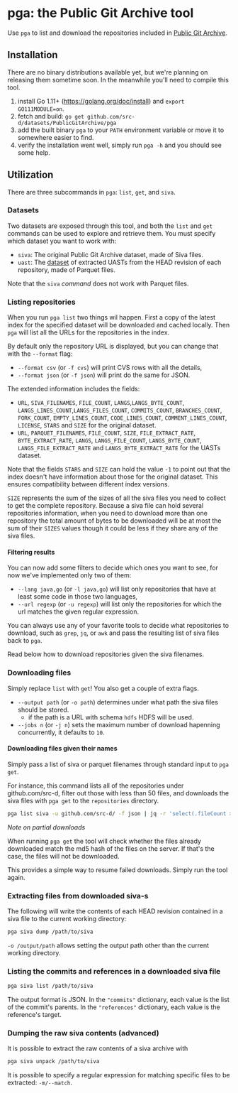 # pga: the Public Git Archive tool

Use `pga` to list and download the repositories included in [Public Git Archive](http://pga.sourced.tech).

## Installation

There are no binary distributions available yet, but we're planning on releasing them sometime soon.
In the meanwhile you'll need to compile this tool.

1. install Go 1.11+ (https://golang.org/doc/install) and `export GO111MODULE=on`.
1. fetch and build: `go get github.com/src-d/datasets/PublicGitArchive/pga`
1. add the built binary `pga` to your `PATH` environment variable or move it to somewhere easier to find.
1. verify the installation went well, simply run `pga -h` and you should see some help.

## Utilization

There are three subcommands in `pga`: `list`, `get`, and `siva`.

### Datasets

Two datasets are exposed through this tool, and both the `list` and `get` commands can be used to explore and retrieve them. You must specify which dataset you want to work with:

- `siva`: The original Public Git Archive dataset, made of Siva files.
- `uast`: The [dataset](../../PublicGitArchiveUASTs) of extracted UASTs from the HEAD revision of each repository, made of Parquet files.

Note that the `siva` _command_ does not work with Parquet files.

### Listing repositories

When you run `pga list` two things wil happen.
First a copy of the latest index for the specified dataset will be downloaded and cached locally.
Then `pga` will list all the URLs for the repositories in the index.

By default only the repository URL is displayed, but you can change that with the `--format` flag:

- `--format csv` (or `-f cvs`) will print CVS rows with all the details,
- `--format json` (or `-f json`) will print do the same for JSON.

The extended information includes the fields:
- `URL`, `SIVA_FILENAMES`, `FILE_COUNT`, `LANGS`,`LANGS_BYTE_COUNT`, `LANGS_LINES_COUNT`,`LANGS_FILES_COUNT`, `COMMITS_COUNT`, `BRANCHES_COUNT`, `FORK_COUNT`, `EMPTY_LINES_COUNT`, `CODE_LINES_COUNT`, `COMMENT_LINES_COUNT`, `LICENSE`, `STARS` and `SIZE` for the original dataset.
- `URL`, `PARQUET_FILENAMES`, `FILE_COUNT`, `SIZE`, `FILE_EXTRACT_RATE`, `BYTE_EXTRACT_RATE`, `LANGS`, `LANGS_FILE_COUNT`, `LANGS_BYTE_COUNT`, `LANGS_FILE_EXTRACT_RATE` and `LANGS_BYTE_EXTRACT_RATE` for the UASTs dataset.

Note that the fields `STARS` and `SIZE` can hold the value `-1` to point out that the index doesn't have information about those for the original dataset. This ensures compatibility between different index versions.

`SIZE` represents the sum of the sizes of all the siva files you need to collect to get the complete repository. Because a siva file can hold several repositories information, when you need to download more than one repository the total amount of bytes to be downloaded will be at most the sum of their `SIZES` values though it could be less if they share any of the siva files.

#### Filtering results

You can now add some filters to decide which ones you want to see, for now we've implemented only two
of them:

- `--lang java,go` (or `-l java,go`) will list only repositories that have at least some code in those two languages,
- `--url regexp` (or `-u regexp`) will list only the repositories for which the url matches the given regular expression.

You can always use any of your favorite tools to decide what repositories to download, such as `grep`, `jq`, or `awk` and
pass the resulting list of siva files back to `pga`.

Read below how to download repositories given the siva filenames.

### Downloading files

Simply replace `list` with `get`! You also get a couple of extra flags.

- `--output path` (or `-o path`) determines under what path the siva files should be stored.
  - if the path is a URL with schema `hdfs` HDFS will be used.
- `--jobs n` (or `-j n`) sets the maximum number of download hapenning concurrently, it defaults to `10`.

#### Downloading files given their names

Simply pass a list of siva or parquet filenames through standard input to `pga get`.

For instance, this command lists all of the repositories under github.com/src-d, filter out those with less than 50 files,
and downloads the siva files with `pga get` to the `repositories` directory.

```bash
pga list siva -u github.com/src-d/ -f json | jq -r 'select(.fileCount > 50) | .sivaFilenames[]' | pga get siva -i -o repositories
```

_Note on partial downloads_

When running `pga get` the tool will check whether the files already
downloaded match the md5 hash of the files on the server. If that's the case,
the files will not be downloaded.

This provides a simple way to resume failed downloads. Simply run the tool again.

### Extracting files from downloaded siva-s

The following will write the contents of each HEAD revision contained in a siva file to the current
working directory:

```bash
pga siva dump /path/to/siva
```

`-o /output/path` allows setting the output path other than the current working directory.

### Listing the commits and references in a downloaded siva file

```bash
pga siva list /path/to/siva
```

The output format is JSON. In the `"commits"` dictionary, each value is the list of the commit's parents.
In the `"references"` dictionary, each value is the reference's target.

### Dumping the raw siva contents (advanced)

It is possible to extract the raw contents of a siva archive with

```bash
pga siva unpack /path/to/siva
```

It is possible to specify a regular expression for matching specific files to be extracted: `-m/--match`.
